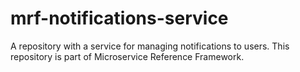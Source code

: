 # mrf-notifications-service
A repository with a service for managing notifications to users. This repository is part of Microservice Reference Framework.
